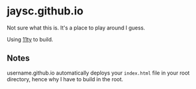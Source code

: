 # jaysc.github.io

Not sure what this is. It's a place to play around I guess.

Using [11ty](https://www.11ty.dev/) to build.

## Notes

username.github.io automatically deploys your `index.html` file in your root directory, hence why I have to build in the root.
